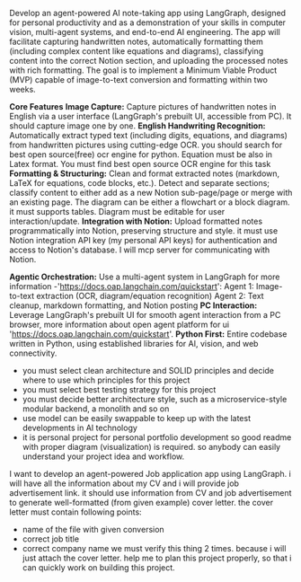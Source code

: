 Develop an agent-powered AI note-taking app using LangGraph, designed for personal productivity and as a demonstration of your skills in computer vision, multi-agent systems, and end-to-end AI engineering. The app will facilitate capturing handwritten notes, automatically formatting them (including complex content like equations and diagrams), classifying content into the correct Notion section, and uploading the processed notes with rich formatting. The goal is to implement a Minimum Viable Product (MVP) capable of image-to-text conversion and formatting within two weeks.

**Core Features**
**Image Capture:**
Capture pictures of handwritten notes in English via a user interface (LangGraph's prebuilt UI, accessible from PC). It should capture image one by one.
**English Handwriting Recognition:**
Automatically extract typed text (including digits, equations, and diagrams) from handwritten pictures using cutting-edge OCR. you should search for best open source(free) ocr engine for python. Equation must be also in Latex format. You must find best open source OCR engine for this task
**Formatting & Structuring:**
Clean and format extracted notes (markdown, LaTeX for equations, code blocks, etc.).
Detect and separate sections; classify content to either add as a new Notion sub-page/page or merge with an existing page.
The diagram can be either a flowchart or a block diagram. it must supports tables. Diagram must be editable for user interaction/update.
**Integration with Notion:**
Upload formatted notes programmatically into Notion, preserving structure and style. it must use Notion integration API key (my personal API keys) for authentication and access to Notion's database. I will mcp server for communicating with Notion.

**Agentic Orchestration:**
Use a multi-agent system in LangGraph for more information -'https://docs.oap.langchain.com/quickstart':
Agent 1: Image-to-text extraction (OCR, diagram/equation recognition)
Agent 2: Text cleanup, markdown formatting, and Notion posting
**PC Interaction:**
Leverage LangGraph's prebuilt UI for smooth agent interaction from a PC browser, more information about open agent platform for ui 'https://docs.oap.langchain.com/quickstart'.
**Python First:**
Entire codebase written in Python, using established libraries for AI, vision, and web connectivity.

- you must select clean architecture and SOLID principles and decide where to use which principles for this project
- you must select best testing strategy for this project
- you must decide better architecture style, such as a microservice-style modular backend, a monolith and so on
- use model can be easily swappable to keep up with the latest developments in AI technology
- it is personal project for personal portfolio development so good readme with proper diagram (visualization) is required. so anybody can easily understand your project idea and workflow.

I want to develop an agent-powered Job application app using LangGraph. i will have all the information about my CV and i will provide job advertisement link. it should use information from CV and job advertisement to generate well-formatted (from given example) cover letter.
the cover letter must contain following points:

- name of the file with given conversion
- correct job title
- correct company name
  we must verify this thing 2 times. because i will just attach the cover letter.
  help me to plan this project properly, so that i can quickly work on building this project.
